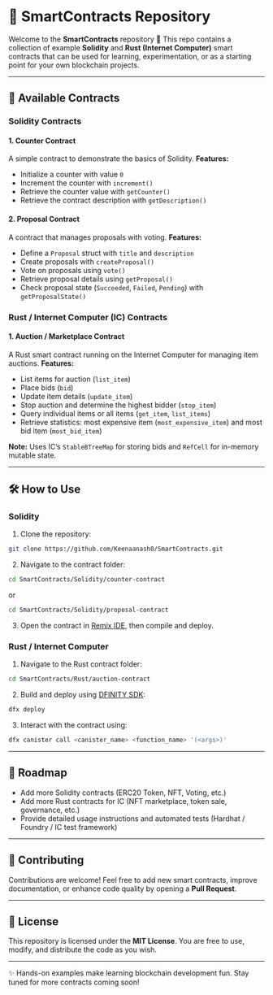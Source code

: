 # 🧩 SmartContracts Repository

Welcome to the **SmartContracts** repository 🎉
This repo contains a collection of example **Solidity** and **Rust (Internet Computer)** smart contracts that can be used for learning, experimentation, or as a starting point for your own blockchain projects.

---

## 🚀 Available Contracts

### Solidity Contracts

#### 1. Counter Contract

A simple contract to demonstrate the basics of Solidity.
**Features:**

* Initialize a counter with value `0`
* Increment the counter with `increment()`
* Retrieve the counter value with `getCounter()`
* Retrieve the contract description with `getDescription()`

#### 2. Proposal Contract

A contract that manages proposals with voting.
**Features:**

* Define a `Proposal` struct with `title` and `description`
* Create proposals with `createProposal()`
* Vote on proposals using `vote()`
* Retrieve proposal details using `getProposal()`
* Check proposal state (`Succeeded`, `Failed`, `Pending`) with `getProposalState()`

### Rust / Internet Computer (IC) Contracts

#### 1. Auction / Marketplace Contract

A Rust smart contract running on the Internet Computer for managing item auctions.
**Features:**

* List items for auction (`list_item`)
* Place bids (`bid`)
* Update item details (`update_item`)
* Stop auction and determine the highest bidder (`stop_item`)
* Query individual items or all items (`get_item`, `list_items`)
* Retrieve statistics: most expensive item (`most_expensive_item`) and most bid item (`most_bid_item`)

**Note:** Uses IC’s `StableBTreeMap` for storing bids and `RefCell` for in-memory mutable state.

---

## 🛠 How to Use

### Solidity

1. Clone the repository:

```bash
git clone https://github.com/Keenaanash0/SmartContracts.git
```

2. Navigate to the contract folder:

```bash
cd SmartContracts/Solidity/counter-contract
```

or

```bash
cd SmartContracts/Solidity/proposal-contract
```

3. Open the contract in [Remix IDE](https://remix.ethereum.org/), then compile and deploy.

### Rust / Internet Computer

1. Navigate to the Rust contract folder:

```bash
cd SmartContracts/Rust/auction-contract
```

2. Build and deploy using [DFINITY SDK](https://internetcomputer.org/docs/current/developer-docs/quickstart/):

```bash
dfx deploy
```

3. Interact with the contract using:

```bash
dfx canister call <canister_name> <function_name> '(<args>)'
```

---

## 📌 Roadmap

* Add more Solidity contracts (ERC20 Token, NFT, Voting, etc.)
* Add more Rust contracts for IC (NFT marketplace, token sale, governance, etc.)
* Provide detailed usage instructions and automated tests (Hardhat / Foundry / IC test framework)

---

## 🤝 Contributing

Contributions are welcome!
Feel free to add new smart contracts, improve documentation, or enhance code quality by opening a **Pull Request**.

---

## 📜 License

This repository is licensed under the **MIT License**.
You are free to use, modify, and distribute the code as you wish.

---

✨ Hands-on examples make learning blockchain development fun. Stay tuned for more contracts coming soon!
